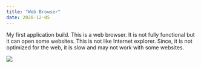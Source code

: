 ```yaml
---
title: "Web Browser"
date: 2020-12-05
---
```

My first application build. This is a web browser. It is not fully functional but it can open some websites. This is not like Internet explorer. Since, it is not optimized for the web, it is slow and may not work with some websites.

<a href="https://public.dm.files.1drv.com/y4mBuS-KDbAqdXLMo_zc6VHBHAMLQCurIUZ80RKTnBtKdMswr2gb8VKlHZ6rHSymJbd2uMspqUrcUcyiEQ8WjPAD8hEYzVX0jq4SiU2CpkjpQIzMrfqPQQo3TY3GsDgXlW1HTKGyfsBYNPQtrUT0BwXIOJEBZnuoauxG9pxxqjBUtSmLu0k35SflzjXf4y3g476-Bk9pW5aO-ofTts1YbPsnhokYMPgmr5PLvGNYZP96xk?access_token=EwAwA61DBAAUmcDj0azQ5tf1lkBfAvHLBzXl5ugAAe2mecu6W0pSE343EgkS/ArDQFz7xUM1ZqAS5vmkRWLH2oBrhSY1M7aDVb9HzsE2YbEBoVmVv%2b4L5MEQ8bcZnh6uiD2S0JpQk%2bbVqb1N4K96XDEwvAOAR8Japtvp9Pn%2bumBNVxRLZSlQjspFraEinhqCbK4H0tkwXpPOEx3hWCcAcFTd2hyN5vQIbm2ESwfVXEyB7zDB/XAZLPRVRiociDEbl/9ABsjxlK8ByiI9zNxn54yOfwaXU3vipIYmEmkvlbHnDM1oInJsm/Dg4n0EhnoZ%2bHt0EV9E%2bLz1lrDUMGUQdCfQd1zoxOWEh1nOHlGc96C4IrAoOlXmtuRJSQ0hCAgDZgAACIR6sO6qH/s4AALaaOO7oJ3DEdKFJfBSR1dT0zxbpG5V2CcVOvqxipvrHpMtQ9RDB8CR78IM5GI2Bxf0Wrmc7pHkQfJY2Tx9417Rx8wF2pEOuP7IvxYoOVJgU7kOAIuT7c5DJu2W7siaAGrWk4d4BZ4gaRQs9yuWPFGmF6ROc3lsyz0lnJIsvRgV9v%2bDwR8smRdZ2m%2bnWZjZzFzKlfz6Wqzu6oj42wa9AY7KbATrj8qZbMPML8mlv%2b0OPzWe7nnlIwMIZ9Od27Y%2b%2b40F7nA1tAO%2b8TkNVEo1aO9oJt6ZLwMvyi41E4L0c8S3siBAH02ZJTRgaPj6zxugyDXBbfKyEg0/Im4HNZLmls/evYkSckYcWzsW41%2bYh0DL5YN%2bpwnqZefX/2zDqPo7JOP2nejfpzllio457UKBwtCf5VEJt2dGV9BN9nhWpc38q6RhMBwAJuB5dfv/8tAO8QuVU91FmgX5jDrD2O0Q4RaxESNJh6lbwVv5wnNywF7z%2bPFPpeFG2rN%2beO5Z0SWlRrlP4ErHZBR0enRlPRteLBNF2ds7SqjHJ2390rj2J%2bcTMeF69KBCCkGkBCTFj%2bLkAcaaQosSyUL9urzwAa5rzDTpAlRPiOwEPa7vD6uTFfiS5Z55Bu0Y3UWCTSXv6WrAotNyMip8dwYUDaaZY2XEYGfhdXLypbbK7f0IgXpsfhBz1RwC">
  <img src="https://www.pixelmatortemplates.com/wp-content/uploads/2014/03/download-button-new.png">
  
